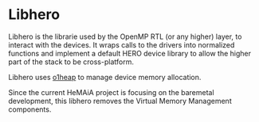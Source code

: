 # Libhero

Libhero is the librarie used by the OpenMP RTL (or any higher) layer, to interact with the devices.
It wraps calls to the drivers into normalized functions and implement a default HERO device library to allow the higher part of the stack to be cross-platform. 

Libhero uses [o1heap](https://github.com/pavel-kirienko/o1heap) to manage device memory allocation.

Since the current HeMAiA project is focusing on the baremetal development, this libhero removes the Virtual Memory Management components.